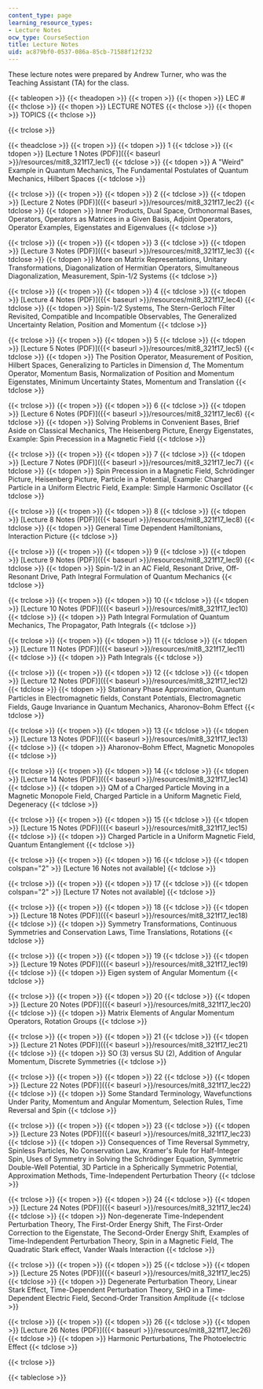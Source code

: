 ```yaml
---
content_type: page
learning_resource_types:
- Lecture Notes
ocw_type: CourseSection
title: Lecture Notes
uid: ac879bf0-0537-086a-85cb-71588f12f232
---
```


These lecture notes were prepared by Andrew Turner, who was the Teaching Assistant (TA) for the class.

{{< tableopen >}}
{{< theadopen >}}
{{< tropen >}}
{{< thopen >}}
LEC #
{{< thclose >}}
{{< thopen >}}
LECTURE NOTES
{{< thclose >}}
{{< thopen >}}
TOPICS
{{< thclose >}}

{{< trclose >}}

{{< theadclose >}}
{{< tropen >}}
{{< tdopen >}}
1
{{< tdclose >}}
{{< tdopen >}}
[Lecture 1 Notes (PDF)]({{< baseurl >}}/resources/mit8_321f17_lec1)
{{< tdclose >}}
{{< tdopen >}}
A "Weird" Example in Quantum Mechanics, The Fundamental Postulates of Quantum Mechanics, Hilbert Spaces
{{< tdclose >}}

{{< trclose >}}
{{< tropen >}}
{{< tdopen >}}
2
{{< tdclose >}}
{{< tdopen >}}
[Lecture 2 Notes (PDF)]({{< baseurl >}}/resources/mit8_321f17_lec2)
{{< tdclose >}}
{{< tdopen >}}
Inner Products, Dual Space, Orthonormal Bases, Operators, Operators as Matrices in a Given Basis, Adjoint Operators, Operator Examples, Eigenstates and Eigenvalues
{{< tdclose >}}

{{< trclose >}}
{{< tropen >}}
{{< tdopen >}}
3
{{< tdclose >}}
{{< tdopen >}}
[Lecture 3 Notes (PDF)]({{< baseurl >}}/resources/mit8_321f17_lec3)
{{< tdclose >}}
{{< tdopen >}}
More on Matrix Representations, Unitary Transformations, Diagonalization of Hermitian Operators, Simultaneous Diagonalization, Measurement, Spin-1/2 Systems
{{< tdclose >}}

{{< trclose >}}
{{< tropen >}}
{{< tdopen >}}
4
{{< tdclose >}}
{{< tdopen >}}
[Lecture 4 Notes (PDF)]({{< baseurl >}}/resources/mit8_321f17_lec4)
{{< tdclose >}}
{{< tdopen >}}
Spin-1/2 Systems, The Stern-Gerloch Filter Revisited, Compatible and Incompatible Observables, The Generalized Uncertainty Relation, Position and Momentum
{{< tdclose >}}

{{< trclose >}}
{{< tropen >}}
{{< tdopen >}}
5
{{< tdclose >}}
{{< tdopen >}}
[Lecture 5 Notes (PDF)]({{< baseurl >}}/resources/mit8_321f17_lec5)
{{< tdclose >}}
{{< tdopen >}}
The Position Operator, Measurement of Position, Hilbert Spaces, Generalizing to Particles in Dimension _d_, The Momentum Operator, Momentum Basis, Normalization of Position and Momentum Eigenstates, Minimum Uncertainty States, Momentum and Translation
{{< tdclose >}}

{{< trclose >}}
{{< tropen >}}
{{< tdopen >}}
6
{{< tdclose >}}
{{< tdopen >}}
[Lecture 6 Notes (PDF)]({{< baseurl >}}/resources/mit8_321f17_lec6)
{{< tdclose >}}
{{< tdopen >}}
Solving Problems in Convenient Bases, Brief Aside on Classical Mechanics, The Heisenberg Picture, Energy Eigenstates, Example: Spin Precession in a Magnetic Field
{{< tdclose >}}

{{< trclose >}}
{{< tropen >}}
{{< tdopen >}}
7
{{< tdclose >}}
{{< tdopen >}}
[Lecture 7 Notes (PDF)]({{< baseurl >}}/resources/mit8_321f17_lec7)
{{< tdclose >}}
{{< tdopen >}}
Spin Precession in a Magnetic Field, Schrödinger Picture, Heisenberg Picture, Particle in a Potential, Example: Charged Particle in a Uniform Electric Field, Example: Simple Harmonic Oscillator
{{< tdclose >}}

{{< trclose >}}
{{< tropen >}}
{{< tdopen >}}
8
{{< tdclose >}}
{{< tdopen >}}
[Lecture 8 Notes (PDF)]({{< baseurl >}}/resources/mit8_321f17_lec8)
{{< tdclose >}}
{{< tdopen >}}
General Time Dependent Hamiltonians, Interaction Picture
{{< tdclose >}}

{{< trclose >}}
{{< tropen >}}
{{< tdopen >}}
9
{{< tdclose >}}
{{< tdopen >}}
[Lecture 9 Notes (PDF)]({{< baseurl >}}/resources/mit8_321f17_lec9)
{{< tdclose >}}
{{< tdopen >}}
Spin-1/2 in an AC Field, Resonant Drive, Off-Resonant Drive, Path Integral Formulation of Quantum Mechanics
{{< tdclose >}}

{{< trclose >}}
{{< tropen >}}
{{< tdopen >}}
10
{{< tdclose >}}
{{< tdopen >}}
[Lecture 10 Notes (PDF)]({{< baseurl >}}/resources/mit8_321f17_lec10)
{{< tdclose >}}
{{< tdopen >}}
Path Integral Formulation of Quantum Mechanics, The Propagator, Path Integrals
{{< tdclose >}}

{{< trclose >}}
{{< tropen >}}
{{< tdopen >}}
11
{{< tdclose >}}
{{< tdopen >}}
[Lecture 11 Notes (PDF)]({{< baseurl >}}/resources/mit8_321f17_lec11)
{{< tdclose >}}
{{< tdopen >}}
Path Integrals
{{< tdclose >}}

{{< trclose >}}
{{< tropen >}}
{{< tdopen >}}
12
{{< tdclose >}}
{{< tdopen >}}
[Lecture 12 Notes (PDF)]({{< baseurl >}}/resources/mit8_321f17_lec12)
{{< tdclose >}}
{{< tdopen >}}
Stationary Phase Approximation, Quantum Particles in Electromagnetic ﬁelds, Constant Potentials, Electromagnetic Fields, Gauge Invariance in Quantum Mechanics, Aharonov–Bohm Effect
{{< tdclose >}}

{{< trclose >}}
{{< tropen >}}
{{< tdopen >}}
13
{{< tdclose >}}
{{< tdopen >}}
[Lecture 13 Notes (PDF)]({{< baseurl >}}/resources/mit8_321f17_lec13)
{{< tdclose >}}
{{< tdopen >}}
Aharonov–Bohm Effect, Magnetic Monopoles
{{< tdclose >}}

{{< trclose >}}
{{< tropen >}}
{{< tdopen >}}
14
{{< tdclose >}}
{{< tdopen >}}
[Lecture 14 Notes (PDF)]({{< baseurl >}}/resources/mit8_321f17_lec14)
{{< tdclose >}}
{{< tdopen >}}
QM of a Charged Particle Moving in a Magnetic Monopole Field, Charged Particle in a Uniform Magnetic Field, Degeneracy
{{< tdclose >}}

{{< trclose >}}
{{< tropen >}}
{{< tdopen >}}
15
{{< tdclose >}}
{{< tdopen >}}
[Lecture 15 Notes (PDF)]({{< baseurl >}}/resources/mit8_321f17_lec15)
{{< tdclose >}}
{{< tdopen >}}
Charged Particle in a Uniform Magnetic Field, Quantum Entanglement
{{< tdclose >}}

{{< trclose >}}
{{< tropen >}}
{{< tdopen >}}
16
{{< tdclose >}}
{{< tdopen colspan="2" >}}
\[Lecture 16 Notes not available\]
{{< tdclose >}}

{{< trclose >}}
{{< tropen >}}
{{< tdopen >}}
17
{{< tdclose >}}
{{< tdopen colspan="2" >}}
\[Lecture 17 Notes not available\]
{{< tdclose >}}

{{< trclose >}}
{{< tropen >}}
{{< tdopen >}}
18
{{< tdclose >}}
{{< tdopen >}}
[Lecture 18 Notes (PDF)]({{< baseurl >}}/resources/mit8_321f17_lec18)
{{< tdclose >}}
{{< tdopen >}}
Symmetry Transformations, Continuous Symmetries and Conservation Laws, Time Translations, Rotations
{{< tdclose >}}

{{< trclose >}}
{{< tropen >}}
{{< tdopen >}}
19
{{< tdclose >}}
{{< tdopen >}}
[Lecture 19 Notes (PDF)]({{< baseurl >}}/resources/mit8_321f17_lec19)
{{< tdclose >}}
{{< tdopen >}}
Eigen system of Angular Momentum
{{< tdclose >}}

{{< trclose >}}
{{< tropen >}}
{{< tdopen >}}
20
{{< tdclose >}}
{{< tdopen >}}
[Lecture 20 Notes (PDF)]({{< baseurl >}}/resources/mit8_321f17_lec20)
{{< tdclose >}}
{{< tdopen >}}
Matrix Elements of Angular Momentum Operators, Rotation Groups
{{< tdclose >}}

{{< trclose >}}
{{< tropen >}}
{{< tdopen >}}
21
{{< tdclose >}}
{{< tdopen >}}
[Lecture 21 Notes (PDF)]({{< baseurl >}}/resources/mit8_321f17_lec21)
{{< tdclose >}}
{{< tdopen >}}
SO (3) versus SU (2), Addition of Angular Momentum, Discrete Symmetries
{{< tdclose >}}

{{< trclose >}}
{{< tropen >}}
{{< tdopen >}}
22
{{< tdclose >}}
{{< tdopen >}}
[Lecture 22 Notes (PDF)]({{< baseurl >}}/resources/mit8_321f17_lec22)
{{< tdclose >}}
{{< tdopen >}}
Some Standard Terminology, Wavefunctions Under Parity, Momentum and Angular Momentum, Selection Rules, Time Reversal and Spin
{{< tdclose >}}

{{< trclose >}}
{{< tropen >}}
{{< tdopen >}}
23
{{< tdclose >}}
{{< tdopen >}}
[Lecture 23 Notes (PDF)]({{< baseurl >}}/resources/mit8_321f17_lec23)
{{< tdclose >}}
{{< tdopen >}}
Consequences of Time Reversal Symmetry, Spinless Particles, No Conservation Law, Kramer's Rule for Half-Integer Spin, Uses of Symmetry in Solving the Schrödinger Equation, Symmetric Double-Well Potential, 3D Particle in a Spherically Symmetric Potential, Approximation Methods, Time-Independent Perturbation Theory
{{< tdclose >}}

{{< trclose >}}
{{< tropen >}}
{{< tdopen >}}
24
{{< tdclose >}}
{{< tdopen >}}
[Lecture 24 Notes (PDF)]({{< baseurl >}}/resources/mit8_321f17_lec24)
{{< tdclose >}}
{{< tdopen >}}
Non-degenerate Time-Independent Perturbation Theory, The First-Order Energy Shift, The First-Order Correction to the Eigenstate, The Second-Order Energy Shift, Examples of Time-Independent Perturbation Theory, Spin in a Magnetic Field, The Quadratic Stark effect, Vander Waals Interaction
{{< tdclose >}}

{{< trclose >}}
{{< tropen >}}
{{< tdopen >}}
25
{{< tdclose >}}
{{< tdopen >}}
[Lecture 25 Notes (PDF)]({{< baseurl >}}/resources/mit8_321f17_lec25)
{{< tdclose >}}
{{< tdopen >}}
Degenerate Perturbation Theory, Linear Stark Effect, Time-Dependent Perturbation Theory, SHO in a Time-Dependent Electric Field, Second-Order Transition Amplitude
{{< tdclose >}}

{{< trclose >}}
{{< tropen >}}
{{< tdopen >}}
26
{{< tdclose >}}
{{< tdopen >}}
[Lecture 26 Notes (PDF)]({{< baseurl >}}/resources/mit8_321f17_lec26)
{{< tdclose >}}
{{< tdopen >}}
Harmonic Perturbations, The Photoelectric Effect
{{< tdclose >}}

{{< trclose >}}

{{< tableclose >}}